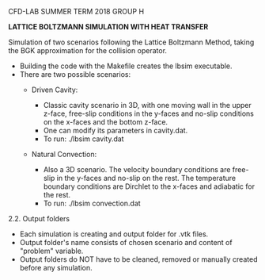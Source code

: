 CFD-LAB
SUMMER TERM 2018
GROUP H

**LATTICE BOLTZMANN SIMULATION WITH HEAT TRANSFER**

Simulation of two scenarios following the Lattice Boltzmann Method, taking the BGK approximation for the collision operator.

- Building the code with the Makefile creates the lbsim executable.
- There are two possible scenarios:
    - Driven Cavity: 
        - Classic cavity scenario in 3D, with one moving wall in the upper z-face, 
          free-slip conditions in the y-faces and no-slip conditions on the x-faces 
          and the bottom z-face. 
        - One can modify its parameters in cavity.dat.
        - To run:   ./lbsim cavity.dat
        
    - Natural Convection: 
        - Also a 3D scenario. The velocity boundary conditions are free-slip in the y-faces 
          and no-slip on the rest. The temperature boundary conditions are Dirchlet to the 
          x-faces and adiabatic for the rest.
        - To run:   ./lbsim convection.dat


2.2. Output folders
- Each simulation is creating and output folder for .vtk files.
- Output folder's name consists of chosen scenario and content of "problem" variable.
- Output folders do NOT have to be cleaned, removed or manually created before any simulation.